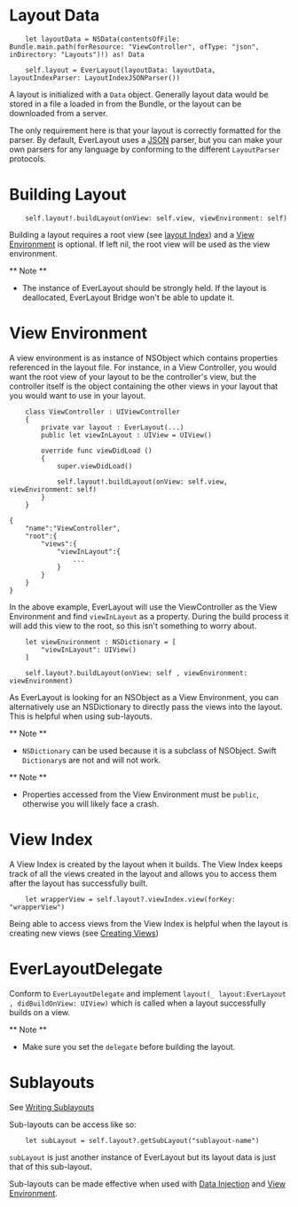 # Layout Data

```
	let layoutData = NSData(contentsOfFile: Bundle.main.path(forResource: "ViewController", ofType: "json", inDirectory: "Layouts")!) as! Data
	
	self.layout = EverLayout(layoutData: layoutData, layoutIndexParser: LayoutIndexJSONParser())
```

A layout is initialized with a `Data` object. Generally layout 
data would be stored in a file a loaded in from the Bundle, or the layout
can be downloaded from a server.

The only requirement here is that your layout is correctly formatted for
the parser. By default, EverLayout uses a [JSON](writing.md#json) parser,
but you can make your own parsers for any language by conforming
to the different `LayoutParser` protocols.

# Building Layout

```
	self.layout!.buildLayout(onView: self.view, viewEnvironment: self)
```

Building a layout requires a root view (see [layout Index](writing.md#layout-index))
and a [View Environment](#view-environment) is optional. If left nil,
the root view will be used as the view environment.

** Note **
 - The instance of EverLayout should be strongly held.
If the layout is deallocated, EverLayout Bridge won't be able to update it.

# View Environment <a name='view-environment'></a>

A view environment is as instance of NSObject which contains properties
referenced in the layout file. For instance, in a View Controller, you would
want the root view of your layout to be the controller's view, but the controller
itself is the object containing the other views in your layout that you 
would want to use in your layout.

```
	class ViewController : UIViewController
	{
		private var layout : EverLayout(...)
		public let viewInLayout : UIView = UIView()

		override func viewDidLoad ()
		{
			super.viewDidLoad()

			self.layout!.buildLayout(onView: self.view, viewEnvironment: self)
		}
	}
```
```
{
	"name":"ViewController",
	"root":{
		"views":{
			"viewInLayout":{
				...
			}
		}
	}
}
```

In the above example, EverLayout will use the ViewController as the View Environment
and find `viewInLayout` as a property. During the build process it will
add this view to the root, so this isn't something to worry about.

```
	let viewEnvironment : NSDictionary = [
		"viewInLayout": UIView()
	]

	self.layout?.buildLayout(onView: self , viewEnvironment: viewEnvironment)
```

As EverLayout is looking for an NSObject as a View Environment, you can alternatively
use an NSDictionary to directly pass the views into the layout. This is
helpful when using sub-layouts.

** Note **
 - `NSDictionary` can be used because it is a subclass of NSObject. Swift
 `Dictionary`s are not and will not work.

** Note **
 - Properties accessed from the View Environment must be `public`, otherwise
 you will likely face a crash.

# View Index <a name="view-index"></a>

A View Index is created by the layout when it builds. The View Index keeps
track of all the views created in the layout and allows you to access
them after the layout has successfully built.

```
	let wrapperView = self.layout?.viewIndex.view(forKey: "wrapperView")
```

Being able to access views from the View Index is helpful when the layout is
creating new views (see [Creating Views](writing.md#creating-views))

# EverLayoutDelegate <a name="delegate"></a>

Conform to `EverLayoutDelegate` and implement 
`layout(_ layout:EverLayout , didBuildOnView: UIView)`
which is called when a layout successfully builds on a view.

** Note ** 
 - Make sure you set the `delegate` before building the layout.

# Sublayouts <a name="sublayouts"></a>

See [Writing Sublayouts](writing.md#sublayouts)

Sub-layouts can be access like so:

```
	let subLayout = self.layout?.getSubLayout("sublayout-name")
```

`subLayout` is just another instance of EverLayout but its layout data
is just that of this sub-layout.

Sub-layouts can be made effective when used with [Data Injection](writing.md#data-injection)
and [View Environment](#view-environments).

